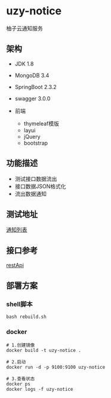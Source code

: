 # uzy-notice
柚子云通知服务

## 架构
- JDK 1.8
- MongoDB 3.4
- SpringBoot 2.3.2
- swagger 3.0.0

- 前端
    + thymeleaf模版
    + layui
    + jQuery
    + bootstrap

## 功能描述
- 测试接口数据流出
- 接口数据JSON格式化
- 流出数据通知

## 测试地址
[通知列表](http://127.0.0.1:9100/notice)

## 接口参考
[restApi](http://127.0.0.1:9100/notice/swagger-ui/index.html)

## 部署方案

### shell脚本
```shell script
bash rebuild.sh
```

### docker
```shell script
# 1.创建镜像
docker build -t uzy-notice .

# 2.启动
docker run -d -p 9100:9100 uzy-notice

# 3.查看状态
docker ps
docker logs -f uzy-notice
```
